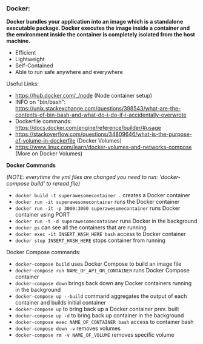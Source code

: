 ### Docker:

**Docker bundles your application into an image which is a standalone executable package.  Docker executes the image inside a container and the environment inside the container is completely isolated from the host machine.**

 - Efficient
 - Lightweight
 - Self-Contained
 - Able to run safe anywhere and everywhere

Useful Links:

- https://hub.docker.com/_/node (Node container setup)
- INFO on "bin/bash": https://unix.stackexchange.com/questions/398543/what-are-the-contents-of-bin-bash-and-what-do-i-do-if-i-accidentally-overwrote
- Dockerfile commands: https://docs.docker.com/engine/reference/builder/#usage
- https://stackoverflow.com/questions/34809646/what-is-the-purpose-of-volume-in-dockerfile (Docker Volumes)
- https://www.linux.com/learn/docker-volumes-and-networks-compose (More on Docker Volumes)

**Docker Commands**

*(NOTE: everytime the yml files are changed you need to run: 'docker-compose build' to reread file)*
 - ``docker build -t superawesomecontainer .`` creates a Docker container
 - ``docker run -it superawesomecontainer`` runs the Docker container
 - ``docker run -it -p 3000:3000 superawesomecontainer`` runs Docker container using PORT
 - ``docker run -t -d superawesomecontainer`` runs Docker in the background
 - ``docker ps`` can see all the containers that are running
 - ``docker exec -it INSERT_HASH_HERE bash`` access to Docker container
 - ``docker stop INSERT_HASH_HERE`` stops container from running

 Docker Compose commands:
 - ``docker-compose build`` uses Docker Compose to build an image file
 - ``docker-compose run NAME_OF_API_OR_CONTAINER`` runs Docker Compose container
 - ``docker-compose down`` brings back down any Docker containers running in the background
 - ``docker-compose up --build`` command aggregates the output of each container  and builds initial container
 - ``docker-compose up`` to bring back up a Docker container prev. built
 - ``docker-compose up -d`` to bring back up container in the background
 - ``docker-compose exec NAME_OF_CONTAINER bash`` access to container bash
 - ``docker-compose down -v`` removes volumes
 - ``docker-compose rm -v NAME_OF_VOLUME`` removes specific volume